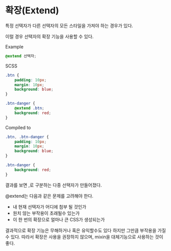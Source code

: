 # 확장(Extend)

특정 선택자가 다른 선택자의 모든 스타일을 가져야 하는 경우가 있다.

이럴 경우 선택자의 확장 기능을 사용할 수 있다.

Example
```scss 
@extend 선택자; 
```

SCSS
```scss
.btn {
    padding: 10px;
    margin: 10px;
    background: blue;
}

.btn-danger {
    @extend .btn;
    background: red;
}
```
Compiled to
```css
.btn, .btn-danger {
    padding: 10px;
    margin: 10px;
    background: blue;
}

.btn-danger {
    background: red;
}
```

결과를 보면 ,로 구분하는 다중 선택자가 만들어졌다.

@extend는 다음과 같은 문제를 고려해야 한다.
- 내 현재 선택자가 어디에 첨부 될 것인가
- 원치 않는 부작용이 초래될수 있는가
- 이 한 번의 확장으로 얼마나 큰 CSS가 생성되는가

결과적으로 확장 기능은 무해하거나 혹은 유익할수도 있다 하지만 그만큼 부작용을 가질수 있다. 따라서 확장은 사용을 권장하지 않으며, mixin을 대체기능으로 사용하는 것이 좋다.